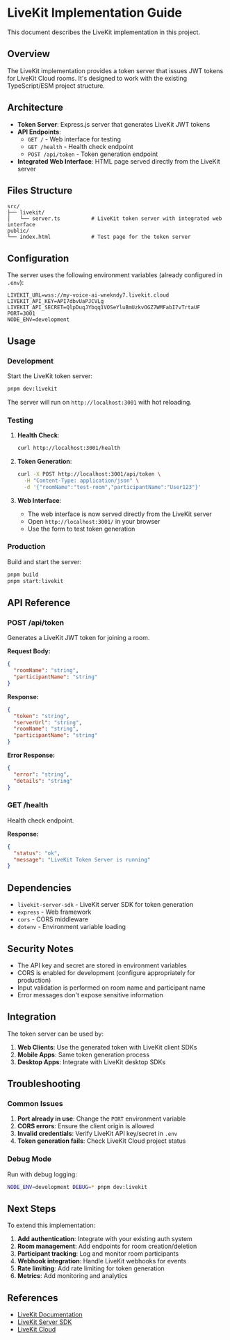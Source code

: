 # LiveKit Implementation Guide

This document describes the LiveKit implementation in this project.

## Overview

The LiveKit implementation provides a token server that issues JWT tokens for LiveKit Cloud rooms. It's designed to work with the existing TypeScript/ESM project structure.

## Architecture

- **Token Server**: Express.js server that generates LiveKit JWT tokens
- **API Endpoints**:
  - `GET /` - Web interface for testing
  - `GET /health` - Health check endpoint
  - `POST /api/token` - Token generation endpoint
- **Integrated Web Interface**: HTML page served directly from the LiveKit server

## Files Structure

```
src/
├── livekit/
│   └── server.ts          # LiveKit token server with integrated web interface
public/
└── index.html             # Test page for the token server
```

## Configuration

The server uses the following environment variables (already configured in `.env`):

```env
LIVEKIT_URL=wss://my-voice-ai-wnekndy7.livekit.cloud
LIVEKIT_API_KEY=API7dbvUaPJCVLg
LIVEKIT_API_SECRET=QlpDuqJYbqq1VOSeYluBmUzkvOGZ7WMFabI7vTrtaUF
PORT=3001
NODE_ENV=development
```

## Usage

### Development

Start the LiveKit token server:

```bash
pnpm dev:livekit
```

The server will run on `http://localhost:3001` with hot reloading.

### Testing

1. **Health Check**:

   ```bash
   curl http://localhost:3001/health
   ```

2. **Token Generation**:

   ```bash
   curl -X POST http://localhost:3001/api/token \
     -H "Content-Type: application/json" \
     -d '{"roomName":"test-room","participantName":"User123"}'
   ```

3. **Web Interface**:
   - The web interface is now served directly from the LiveKit server
   - Open `http://localhost:3001/` in your browser
   - Use the form to test token generation

### Production

Build and start the server:

```bash
pnpm build
pnpm start:livekit
```

## API Reference

### POST /api/token

Generates a LiveKit JWT token for joining a room.

**Request Body:**

```json
{
  "roomName": "string",
  "participantName": "string"
}
```

**Response:**

```json
{
  "token": "string",
  "serverUrl": "string",
  "roomName": "string",
  "participantName": "string"
}
```

**Error Response:**

```json
{
  "error": "string",
  "details": "string"
}
```

### GET /health

Health check endpoint.

**Response:**

```json
{
  "status": "ok",
  "message": "LiveKit Token Server is running"
}
```

## Dependencies

- `livekit-server-sdk` - LiveKit server SDK for token generation
- `express` - Web framework
- `cors` - CORS middleware
- `dotenv` - Environment variable loading

## Security Notes

- The API key and secret are stored in environment variables
- CORS is enabled for development (configure appropriately for production)
- Input validation is performed on room name and participant name
- Error messages don't expose sensitive information

## Integration

The token server can be used by:

1. **Web Clients**: Use the generated token with LiveKit client SDKs
2. **Mobile Apps**: Same token generation process
3. **Desktop Apps**: Integrate with LiveKit desktop SDKs

## Troubleshooting

### Common Issues

1. **Port already in use**: Change the `PORT` environment variable
2. **CORS errors**: Ensure the client origin is allowed
3. **Invalid credentials**: Verify LiveKit API key/secret in `.env`
4. **Token generation fails**: Check LiveKit Cloud project status

### Debug Mode

Run with debug logging:

```bash
NODE_ENV=development DEBUG=* pnpm dev:livekit
```

## Next Steps

To extend this implementation:

1. **Add authentication**: Integrate with your existing auth system
2. **Room management**: Add endpoints for room creation/deletion
3. **Participant tracking**: Log and monitor room participants
4. **Webhook integration**: Handle LiveKit webhooks for events
5. **Rate limiting**: Add rate limiting for token generation
6. **Metrics**: Add monitoring and analytics

## References

- [LiveKit Documentation](https://docs.livekit.io/)
- [LiveKit Server SDK](https://docs.livekit.io/reference/server-sdk/)
- [LiveKit Cloud](https://cloud.livekit.io/)
